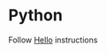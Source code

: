 # Python

Follow [Hello](https://github.com/temporalio/samples-python/tree/main/hello)
instructions
